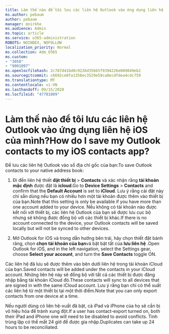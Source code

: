 ```yaml
---
title: Làm thế nào để tôi lưu các liên hệ Outlook vào ứng dụng liên hệ iOS của mình?
ms.author: pebaum
author: pebaum
manager: mnirkhe
ms.audience: Admin
ms.topic: article
ms.service: o365-administration
ROBOTS: NOINDEX, NOFOLLOW
localization_priority: Normal
ms.collection: Adm_O365
ms.custom:
- "3058"
- "9001097"
ms.openlocfilehash: 2c787d41bd0c9226d35665f9394226e089049eb2
ms.sourcegitcommit: c6692ce0fa1358ec3529e59ca0ecdfdea4cdc759
ms.translationtype: MT
ms.contentlocale: vi-VN
ms.lasthandoff: 09/15/2020
ms.locfileid: "47781809"
---
```

# <a name="how-do-i-save-my-outlook-contacts-to-my-ios-contacts-app"></a><span data-ttu-id="32d60-102">Làm thế nào để tôi lưu các liên hệ Outlook vào ứng dụng liên hệ iOS của mình?</span><span class="sxs-lookup"><span data-stu-id="32d60-102">How do I save my Outlook contacts to my iOS contacts app?</span></span>

<span data-ttu-id="32d60-103">Để lưu các liên hệ Outlook vào sổ địa chỉ gốc của bạn:</span><span class="sxs-lookup"><span data-stu-id="32d60-103">To save Outlook contacts to your native address book:</span></span>
 
1. <span data-ttu-id="32d60-104">Đi đến liên hệ thiết **đặt thiết bị**  >  **Contacts** và xác nhận rằng **tài khoản mặc định** được đặt là **icloud**.</span><span class="sxs-lookup"><span data-stu-id="32d60-104">Go to **Device Settings** > **Contacts** and confirm that the **Default Account** is set to **iCloud**.</span></span> <span data-ttu-id="32d60-105">Lưu ý rằng cài đặt này chỉ sẵn dùng nếu bạn có nhiều hơn một tài khoản được thêm vào thiết bị của bạn.</span><span class="sxs-lookup"><span data-stu-id="32d60-105">Note that this setting is only be available if you have more than one account added to your device.</span></span> <span data-ttu-id="32d60-106">Nếu không có tài khoản nào được kết nối với thiết bị, các liên hệ Outlook của bạn sẽ được lưu cục bộ nhưng sẽ không được đồng bộ với các thiết bị khác.</span><span class="sxs-lookup"><span data-stu-id="32d60-106">If there is no account connected to the device, your Outlook contacts will be saved locally but will not be synced to other devices.</span></span>
 
2. <span data-ttu-id="32d60-107">Mở Outlook for iOS và trong dẫn hướng bên trái, hãy chọn thiết đặt bánh răng, chọn **chọn tài khoản của bạn**và bật bật tắt của **lưu liên hệ** .</span><span class="sxs-lookup"><span data-stu-id="32d60-107">Open Outlook for iOS, and in the left navigation, select the Settings gear, choose **Select your account**, and turn the **Save Contacts** toggle ON.</span></span>
 
<span data-ttu-id="32d60-108">Các liên hệ đã lưu sẽ được thêm vào bên dưới liên hệ trong tài khoản iCloud của bạn.</span><span class="sxs-lookup"><span data-stu-id="32d60-108">Saved contacts will be added under the contacts in your iCloud account.</span></span> <span data-ttu-id="32d60-109">Những liên hệ này sẽ đồng bộ với tất cả các thiết bị được đăng nhập bằng tài khoản iCloud đó.</span><span class="sxs-lookup"><span data-stu-id="32d60-109">These contacts will sync to all devices that are signed in with the same iCloud account.</span></span> <span data-ttu-id="32d60-110">Lưu ý rằng bạn chỉ có thể xuất các liên hệ từ một thiết bị tại một thời điểm.</span><span class="sxs-lookup"><span data-stu-id="32d60-110">Note that you can only export contacts from one device at a time.</span></span>
 
<span data-ttu-id="32d60-111">Nếu người dùng có liên hệ-xuất đã bật, cả iPad và iPhone của họ sẽ cần bị vô hiệu hóa để tránh xung đột.</span><span class="sxs-lookup"><span data-stu-id="32d60-111">If a user has contact-export turned on, both their iPad and iPhone one will need to be disabled to avoid conflicts.</span></span> <span data-ttu-id="32d60-112">Tính trùng lặp có thể mất 24 giờ để được gia nhập.</span><span class="sxs-lookup"><span data-stu-id="32d60-112">Duplicates can take up 24 hours to be reconciliated.</span></span>